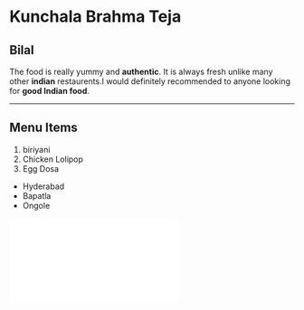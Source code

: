 # Kunchala Brahma Teja
## Bilal
The food is really yummy and **authentic**. It is always fresh unlike many other **indian** restaurents.I would definitely recommended to anyone looking for **good Indian food**.

--- 
## Menu Items
1. biriyani
5. Chicken Lolipop
6. Egg Dosa

- Hyderabad
- Bapatla
- Ongole


![page](MyMedia.md)
